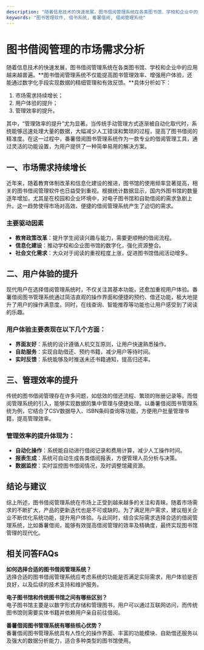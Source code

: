 ```yaml
---
description: "随着信息技术的快速发展，图书借阅管理系统在各类图书馆、学校和企业中的应用越来越普遍。**图书借阅管理系统不仅能提高图书管理效率、增强用户体验，还能通过数字化手段实现数据的精细管理和有效反馈。**具体分析如下："
keywords: "图书管理软件, 借书系统, 番薯借阅, 借阅管理系统"
---
```

# 图书借阅管理的市场需求分析

随着信息技术的快速发展，图书借阅管理系统在各类图书馆、学校和企业中的应用越来越普遍。**图书借阅管理系统不仅能提高图书管理效率、增强用户体验，还能通过数字化手段实现数据的精细管理和有效反馈。**具体分析如下：
1. 市场需求持续增长；
2. 用户体验的提升；
3. 管理效率的提升。

其中，“管理效率的提升”尤为显著。当传统手动管理方式逐渐被自动化取代时，系统能够迅速处理大量的数据，大幅减少人工错误和繁琐的过程，提高了图书借阅的精准度。在这一过程中，番薯借阅图书管理系统作为一款专业的借阅管理工具，通过灵活的功能设置，为用户提供了一种简单易用的解决方案。

## **一、市场需求持续增长**

近年来，随着教育体制改革和信息化建设的推进，图书馆的使用频率显著提高，相关的图书借阅管理软件也日益受到重视。根据统计数据显示，国内外图书馆的数量逐年增加，尤其是在校园和企业环境中，对电子图书馆和自助借阅的需求急剧上升。这一趋势使得市场对高效、便捷的借阅管理系统产生了迫切的需求。

### 主要驱动因素

- **教育政策改革**：提升学生阅读兴趣与能力，需要更顺畅的借阅流程。
- **信息化建设**：推动学校和企业图书馆的数字化，强化资源整合。
- **社会文化需求**：大众对于阅读的重视程度上涨，促进图书馆借阅活动增多。

## **二、用户体验的提升**

现代用户在选择借阅管理系统时，不仅关注其基本功能，还愈加重视用户体验。番薯借阅图书管理系统通过简洁直观的操作界面和便捷的预约、借还功能，极大地提升了用户的操作满意度。同时，在线查询、智能推荐等功能也让用户感受到了阅读的乐趣。

### 用户体验主要表现在以下几个方面：

- **界面友好**：系统的设计遵循人机交互原则，让用户快速熟悉操作。
- **自助服务**：实现自助借还、预约书籍，减少用户等待时间。
- **实时反馈**：系统能够及时推送未还书籍通知，提高归还率。

## **三、管理效率的提升**

传统的图书借阅管理存在许多问题，如低效的借还流程、繁琐的账册记录等。而借阅管理系统的引入，能够实现数据的集中管理与便捷处理。以番薯借阅图书管理系统为例，它结合了CSV数据导入、ISBN条码查询等功能，方便用户批量管理书籍，提高管理效率。

### 管理效率的提升体现为：

- **自动化操作**：系统能自动进行借阅记录和费用计算，减少人工操作时间。
- **报表生成**：系统可自动生成各类借阅报表，方便管理人员分析与决策。
- **数据监控**：实时监控图书借阅情况，及时调整馆藏资源。

## **结论与建议**

综上所述，图书借阅管理系统在市场上正受到越来越多的关注和青睐。随着市场需求的不断扩大，产品的更新迭代也是不可或缺的。为了满足用户需求，建议相关企业不断优化系统功能，提升用户体验。与此同时，结合实际需求选择合适的借阅管理系统，比如番薯借阅，能够有效提高借阅管理的效率及精确度，最终实现图书馆管理的现代化。

## **相关问答FAQs**

**如何选择合适的图书借阅管理系统？**  
选择合适的图书借阅管理系统应考虑系统的功能是否满足实际需求，用户体验是否良好，以及后续的技术支持和维护服务。

**电子图书馆和传统图书馆之间有哪些区别？**  
电子图书馆主要是以数字形式存储和管理图书，用户可以通过互联网访问，而传统图书馆则需要实体书籍并依赖用户亲自前往借阅。

**番薯借阅图书管理系统有哪些核心优势？**  
番薯借阅图书管理系统具有人性化的操作界面、丰富的功能模块、自助借还服务以及强大的数据分析能力，适合多种类型的图书馆使用。
